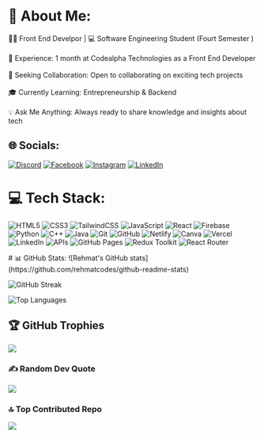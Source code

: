 # 💫 About Me:
👨‍💻 Front End Develpor  | 💻 Software Engineering Student (Fourt Semester )<br><br>🔧 Experience: 1 month at Codealpha Technologies as a Front End Developer<br><br>🚀 Seeking Collaboration: Open to collaborating on exciting tech projects<br><br>🎓 Currently Learning: Entrepreneurship & Backend<br><br>💡 Ask Me Anything: Always ready to share knowledge and insights about tech


## 🌐 Socials:
[![Discord](https://img.shields.io/badge/Discord-%237289DA.svg?logo=discord&logoColor=white)](https://app.slack.com/client/T07P45JTM24) [![Facebook](https://img.shields.io/badge/Facebook-%231877F2.svg?logo=Facebook&logoColor=white)](https://www.facebook.com/profile.php?id=61550099472882&mibextid=ZbWKwL) [![Instagram](https://img.shields.io/badge/Instagram-%23E4405F.svg?logo=Instagram&logoColor=white)](https://www.instagram.com/profile.php?id=61550099472882&mibextid=ZbWKwL) [![LinkedIn](https://img.shields.io/badge/LinkedIn-%230077B5.svg?logo=linkedin&logoColor=white)](linkedin.com/in/rehmatcodes) 

# 💻 Tech Stack:
<p>
  <img src="https://img.shields.io/badge/html5-%23E34F26.svg?style=for-the-badge&logo=html5&logoColor=white" alt="HTML5">
  <img src="https://img.shields.io/badge/css3-%231572B6.svg?style=for-the-badge&logo=css3&logoColor=white" alt="CSS3">
  <img src="https://img.shields.io/badge/tailwindcss-%2338B2AC.svg?style=for-the-badge&logo=tailwind-css&logoColor=white" alt="TailwindCSS">
  <img src="https://img.shields.io/badge/javascript-%23323330.svg?style=for-the-badge&logo=javascript&logoColor=%23F7DF1E" alt="JavaScript">
  <img src="https://img.shields.io/badge/react-%2320232a.svg?style=for-the-badge&logo=react&logoColor=%2361DAFB" alt="React">
  <img src="https://img.shields.io/badge/firebase-%23039BE5.svg?style=for-the-badge&logo=firebase" alt="Firebase">
  <img src="https://img.shields.io/badge/python-3670A0?style=for-the-badge&logo=python&logoColor=ffdd54" alt="Python">
  <img src="https://img.shields.io/badge/c++-%23A8B9CC.svg?style=for-the-badge&logo=cplusplus&logoColor=white" alt="C++">
  <img src="https://img.shields.io/badge/java-%23F7DF1E.svg?style=for-the-badge&logo=java&logoColor=white" alt="Java">
  <img src="https://img.shields.io/badge/git-%23F05033.svg?style=for-the-badge&logo=git&logoColor=white" alt="Git">
  <img src="https://img.shields.io/badge/github-%23121011.svg?style=for-the-badge&logo=github&logoColor=white" alt="GitHub">
  <img src="https://img.shields.io/badge/netlify-%23000000.svg?style=for-the-badge&logo=netlify&logoColor=#00C7B7" alt="Netlify">
  <img src="https://img.shields.io/badge/Canva-%2300C4CC.svg?style=for-the-badge&logo=Canva&logoColor=white" alt="Canva">
  <img src="https://img.shields.io/badge/vercel-%23000000.svg?style=for-the-badge&logo=vercel&logoColor=white" alt="Vercel">
  <img src="https://img.shields.io/badge/LinkedIn-%230077B5.svg?style=for-the-badge&logo=linkedin&logoColor=white" alt="LinkedIn">
  <img src="https://img.shields.io/badge/APIs-%2300E2B9.svg?style=for-the-badge&logo=api&logoColor=white" alt="APIs">
  <img src="https://img.shields.io/badge/github%20pages-121013?style=for-the-badge&logo=github&logoColor=white" alt="GitHub Pages">
  <img src="https://img.shields.io/badge/Redux%20Toolkit-%23593d88.svg?style=for-the-badge&logo=redux&logoColor=white" alt="Redux Toolkit">
  <img src="https://img.shields.io/badge/React_Router-CA4245?style=for-the-badge&logo=react-router&logoColor=white" alt="React Router">
</p>
# 📊 GitHub Stats:
  ![Rehmat's GitHub stats](https://github.com/rehmatcodes/github-readme-stats)


![GitHub Streak](https://github-readme-streak-stats.herokuapp.com/?user=rehmatcodes&theme=dark&hide_border=true)<br/>

![Top Languages](https://github-readme-stats.vercel.app/api/top-langs/?username=rehmatcodes&theme=dark&hide_border=true&include_all_commits=true&count_private=true&layout=compact)



## 🏆 GitHub Trophies
![](https://github-profile-trophy.vercel.app/?username=rehmatcodes&theme=dark&row=1&column=4&no-frame=true&margin-w=10&margin-h=10)


### ✍️ Random Dev Quote
![](https://quotes-github-readme.vercel.app/api?type=horizontal&theme=radical)

### 🔝 Top Contributed Repo
![](https://github-readme-stats.vercel.app/api/top-repos/?username=rehmatcodes&theme=dark&hide_border=false&include_all_commits=true&count_private=true)



<!-- Proudly created with GPRM ( https://gprm.itsvg.in ) -->
